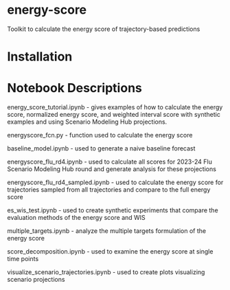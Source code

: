 # energy-score
Toolkit to calculate the energy score of trajectory-based predictions

# Installation


# Notebook Descriptions

energy_score_tutorial.ipynb - gives examples of how to calculate the energy score, normalized energy score, and weighted interval score with synthetic examples and using Scenario Modeling Hub projections.

energyscore_fcn.py - function used to calculate the energy score

baseline_model.ipynb - used to generate a naive baseline forecast 

energyscore_flu_rd4.ipynb - used to calculate all scores for 2023-24 Flu Scenario Modeling Hub round and generate analysis for these projections

energyscore_flu_rd4_sampled.ipynb - used to calculate the energy score for trajectories sampled from all trajectories and compare to the full energy score

es_wis_test.ipynb - used to create synthetic experiments that compare the evaluation methods of the energy score and WIS

multiple_targets.ipynb - analyze the multiple targets formulation of the energy score 

score_decomposition.ipynb - used to examine the energy score at single time points

visualize_scenario_trajectories.ipynb - used to create plots visualizing scenario projections
